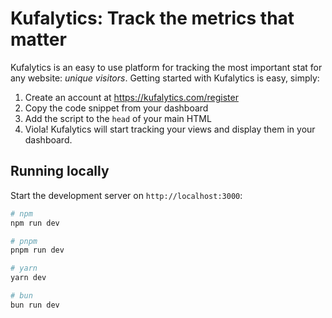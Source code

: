 #  Kufalytics: Track the metrics that matter

Kufalytics is an easy to use platform for tracking the most important stat for any website: *unique visitors*. Getting started with Kufalytics is easy, simply:
1. Create an account at https://kufalytics.com/register
2. Copy the code snippet from your dashboard
3. Add the script to the `head` of your main HTML
4. Viola! Kufalytics will start tracking your views and display them in your dashboard.

## Running locally

Start the development server on `http://localhost:3000`:

```bash
# npm
npm run dev

# pnpm
pnpm run dev

# yarn
yarn dev

# bun
bun run dev
```